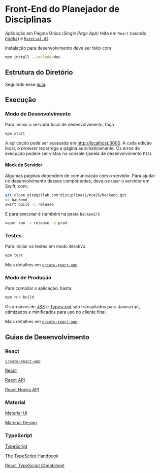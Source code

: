 # Front-End do Planejador de Disciplinas

Aplicação em Página Única (*Single Page App*) feita em `React`
(usando [*hooks*](https://reactjs.org/docs/hooks-intro.html]))
e [`Material-UI`](https://next.material-ui.com/).

Instalação para desenvolvimento deve ser feito com

```bash
npm install --include=dev
```

## Estrutura do Diretório

Seguindo esse [guia](https://www.taniarascia.com/react-architecture-directory-structure/).

## Execução

### Modo de Desenvolvimento

Para iniciar o servidor local de desenvolvimento, faça

```bash
npm start
```

A aplicação pode ser acessada em [http://localhost:3000](http://localhost:3000).
A cada edição local, o *browser* recarrega a página automaticamente. Os erros
de execução podem ser vistos no console (janela de desenvolvimento `F12`).

#### Mock do Servidor

Algumas páginas dependem de comunicação com o servidor. Para ajudar no
desenvolvimento desses componentes, deve-se usar o servidor em Swift,
com:

```bash
git clone git@gitlab.com:disciplinas1/mc426/backend.git
cd backend
swift build -c release
```

E para executar é (também na pasta `backend/`):

```bash
vapor run -c release -e prod
```

### Testes

Para iniciar os testes em modo iterativo:

```bash
npm test
```

Mais detalhes em [`create-react-app`](https://facebook.github.io/create-react-app/docs/running-tests).

### Modo de Produção

Para compilar a aplicação, basta

```bash
npm run build
```

Os arquivos de [JSX](https://reactjs.org/docs/introducing-jsx.html) e
[Typescript](https://www.typescriptlang.org/docs/) são transpilados para Javascript,
otimizados e minificados para uso no cliente final.

Mais detalhes em [`create-react-app`](https://facebook.github.io/create-react-app/docs/deployment).

## Guias de Desenvolvimento

### React

[`create-react-app`](https://facebook.github.io/create-react-app/docs/getting-started)

[React](https://reactjs.org)

[React API](https://reactjs.org/docs/react-api.html)

[React Hooks API](https://reactjs.org/docs/hooks-reference.html)

### Material

[Material UI](https://next.material-ui.com)

[Material Design](https://material.io)

### TypeScript

[TypeScript](https://www.typescriptlang.org/docs/handbook/typescript-from-scratch.html)

[The TypeScript Handbook](https://www.typescriptlang.org/docs/handbook/intro.html)

[React TypeScript Cheatsheet](https://react-typescript-cheatsheet.netlify.app)
